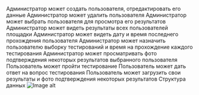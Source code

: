 Администратор может создать пользователя, отредактировать его данные
Администратор может удалить пользователя
Администратор может выбрать пользователя для просмотра его результатов
Администратор может видеть результаты всех пользователей площадки
Администратор может видеть дату и время последнего прохождения пользователя
Администратор может назначить пользователю выборку тестирований и время на прохождение каждого тестирования
Администратор может просматривать фото подтверждения некоторых результатов выбранного пользователя
Пользователь может пройти тестирование
Пользователь может дать ответ на вопрос тестирования
Пользователь может загрузить свои результаты и фото подтверждения некоторых результатов
Структура данных
![Image alt]([https://github.com/{username}/{repository}/raw/{branch}/{path}/image.png](https://github.com/serega854/ExpressTestDrivers/blob/main/картинки%20для%20гитхаба/1bd.PNG))
